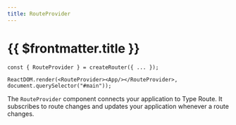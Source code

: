 ```yaml
---
title: RouteProvider
---
```


# {{ $frontmatter.title }}

```tsx
const { RouteProvider } = createRouter({ ... });

ReactDOM.render(<RouteProvider><App/></RouteProvider>, document.querySelector("#main"));
```

The `RouteProvider` component connects your application to Type Route. It subscribes to route changes and updates your application whenever a route changes.
